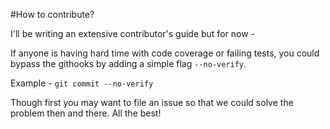 #How to contribute?

I'll be writing an extensive contributor's guide but for now - 

If anyone is having hard time with code coverage or failing tests, you could bypass the githooks by adding a simple flag `--no-verify`. 

Example - 
`git commit --no-verify` 

Though first you may want to file an issue so that we could solve the problem then and there. All the best!